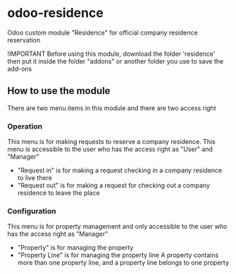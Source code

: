 # odoo-residence
Odoo custom module "Residence" for official company residence reservation

!IMPORTANT
Before using this module, download the folder 'residence' then put it inside the folder "addons" or another folder you use to save the add-ons

## How to use the module

There are two menu items in this module and there are two access right 

### Operation

This menu is for making requests to reserve a company residence. This menu is accessible to the user who has the access right as "User" and "Manager"
- "Request in" is for making a request checking in a company residence to live there
- "Request out" is for making a request for checking out a company residence to leave the place

### Configuration

This menu is for property management and only accessible to the user who has the access right as "Manager"
- "Property" is for managing the property
- "Property Line" is for managing the property line
A property contains more than one property line, and a property line belongs to one property
